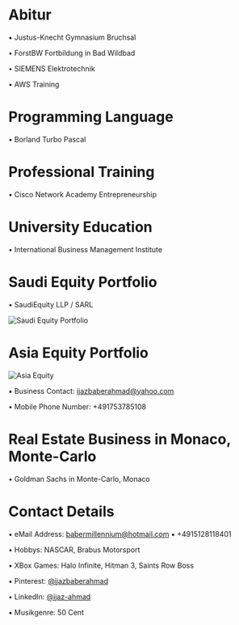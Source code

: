 # Abitur

▪︎ Justus-Knecht Gymnasium Bruchsal

• ForstBW Fortbildung in Bad Wildbad

• SIEMENS Elektrotechnik

• AWS Training

# Programming Language

• Borland Turbo Pascal

# Professional Training

• Cisco Network Academy Entrepreneurship

# University Education 

• International Business Management Institute

# Saudi Equity Portfolio

• SaudiEquity LLP / SARL

![Saudi Equity Portfolio](https://user-images.githubusercontent.com/95079463/177783667-dc04b342-843a-4da7-b716-5a81eeb639ed.jpg)

# Asia Equity Portfolio

![Asia Equity](https://user-images.githubusercontent.com/95079463/177746067-6fb65859-542c-422a-b121-97a241fa7ee5.jpg)

▪︎ Business Contact: ijazbaberahmad@yahoo.com 

• Mobile Phone Number: +491753785108

# Real Estate Business in Monaco, Monte-Carlo

• Goldman Sachs in Monte-Carlo, Monaco

# Contact Details 

▪︎ eMail Address: babermillennium@hotmail.com ▪︎ +4915128118401 

• Hobbys: NASCAR, Brabus Motorsport

• XBox Games: Halo Infinite, Hitman 3, Saints Row Boss

▪︎ Pinterest: [@ijazbaberahmad](https://www.pinterest.de/ijazbaberahmad/)

▪︎ LinkedIn: [@ijaz-ahmad](https://www.linkedin.com/in/ijaz-ahmad-69677b13a/)

▪︎ Musikgenre: 50 Cent 



